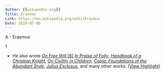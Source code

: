 ```yaml
---
Author: [[wikipedia.org]]
Title: Erasmus
Link: https://en.wikipedia.org/wiki/Erasmus
Date: 2024-07-06
---
```

A - Erasmus

1
- He also wrote *[On Free Will](https://en.wikipedia.org/wiki/De_libero_arbitrio_diatribe_sive_collatio),*[[6]](https://en.wikipedia.org/wiki/Erasmus#cite_note-7) *[In Praise of Folly](https://en.wikipedia.org/wiki/In_Praise_of_Folly)*, *[Handbook of a Christian Knight](https://en.wikipedia.org/wiki/Handbook_of_a_Christian_Knight)*, *[On Civility in Children](https://en.wikipedia.org/wiki/On_Civility_in_Children)*, *[Copia: Foundations of the Abundant Style](https://en.wikipedia.org/wiki/Copia:_Foundations_of_the_Abundant_Style)*, *[Julius Exclusus](https://en.wikipedia.org/wiki/Julius_Excluded_from_Heaven)*, and many other works. ([View Highlight](https://read.readwise.io/read/01gsprkezf27rpqztnv457057s))
